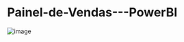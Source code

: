 # Painel-de-Vendas---PowerBI
![image](https://github.com/ALLCAPS2/Painel-de-Vendas---PowerBI/assets/134117635/8d15d593-66b7-4b83-a40b-f66f91940bbd)
